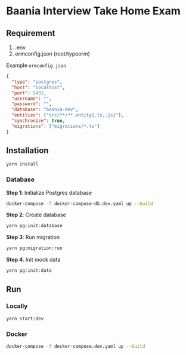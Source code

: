 # Baania Interview Take Home Exam

## Requirement

1. .env
2. ormconfig.json (root/typeorm)

Example `ormconfig.json`

```JSON
{
  "type": "postgres",
  "host": "localhost",
  "port": 5432,
  "username": "",
  "password": "",
  "database": "baania-dev",
  "entities": ["src/**/**.entity{.ts,.js}"],
  "synchronize": true,
  "migrations": ["migrations/*.ts"]
}
```

## Installation

```sh
yarn install
```

### Database

**Step 1**: Initialize Postgres database

```sh
docker-compose -f docker-compose-db.dev.yaml up --build
```

**Step 2**: Create database

```sh
yarn pg:init:database
```

**Step 3**: Run migration

```sh
yarn pg:migration:run
```

**Step 4**: Init mock data

```sh
yarn pg:init:data
```

## Run

### Locally

```sh
yarn start:dev
```

### Docker

```sh
docker-compose -f docker-compose.dev.yaml up --build
```
